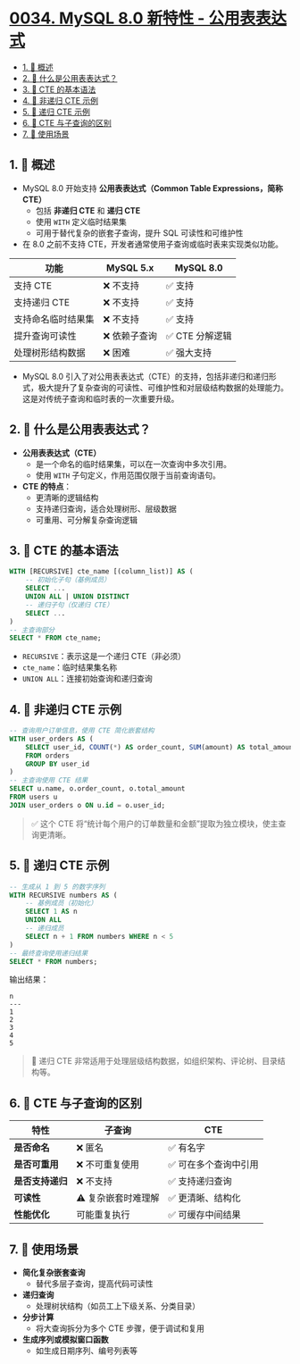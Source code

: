# [0034. MySQL 8.0 新特性 - 公用表表达式](https://github.com/Tdahuyou/TNotes.mysql/tree/main/notes/0034.%20MySQL%208.0%20%E6%96%B0%E7%89%B9%E6%80%A7%20-%20%E5%85%AC%E7%94%A8%E8%A1%A8%E8%A1%A8%E8%BE%BE%E5%BC%8F)

<!-- region:toc -->

- [1. 📝 概述](#1--概述)
- [2. 📒 什么是公用表表达式？](#2--什么是公用表表达式)
- [3. 📒 CTE 的基本语法](#3--cte-的基本语法)
- [4. 📒 非递归 CTE 示例](#4--非递归-cte-示例)
- [5. 📒 递归 CTE 示例](#5--递归-cte-示例)
- [6. 📒 CTE 与子查询的区别](#6--cte-与子查询的区别)
- [7. 📒 使用场景](#7--使用场景)

<!-- endregion:toc -->

## 1. 📝 概述

- MySQL 8.0 开始支持 **公用表表达式（Common Table Expressions，简称 CTE）**
  - 包括 **非递归 CTE** 和 **递归 CTE**
  - 使用 `WITH` 定义临时结果集
  - 可用于替代复杂的嵌套子查询，提升 SQL 可读性和可维护性
- 在 8.0 之前不支持 CTE，开发者通常使用子查询或临时表来实现类似功能。

| 功能               | MySQL 5.x     | MySQL 8.0       |
| ------------------ | ------------- | --------------- |
| 支持 CTE           | ❌ 不支持     | ✅ 支持         |
| 支持递归 CTE       | ❌ 不支持     | ✅ 支持         |
| 支持命名临时结果集 | ❌ 不支持     | ✅ 支持         |
| 提升查询可读性     | ❌ 依赖子查询 | ✅ CTE 分解逻辑 |
| 处理树形结构数据   | ❌ 困难       | ✅ 强大支持     |

- MySQL 8.0 引入了对公用表表达式（CTE）的支持，包括非递归和递归形式，极大提升了复杂查询的可读性、可维护性和对层级结构数据的处理能力。这是对传统子查询和临时表的一次重要升级。

## 2. 📒 什么是公用表表达式？

- **公用表表达式（CTE）**
  - 是一个命名的临时结果集，可以在一次查询中多次引用。
  - 使用 `WITH` 子句定义，作用范围仅限于当前查询语句。
- **CTE 的特点**：
  - 更清晰的逻辑结构
  - 支持递归查询，适合处理树形、层级数据
  - 可重用、可分解复杂查询逻辑

## 3. 📒 CTE 的基本语法

```sql
WITH [RECURSIVE] cte_name [(column_list)] AS (
    -- 初始化子句（基例成员）
    SELECT ...
    UNION ALL | UNION DISTINCT
    -- 递归子句（仅递归 CTE）
    SELECT ...
)
-- 主查询部分
SELECT * FROM cte_name;
```

- `RECURSIVE`：表示这是一个递归 CTE（非必须）
- `cte_name`：临时结果集名称
- `UNION ALL`：连接初始查询和递归查询

## 4. 📒 非递归 CTE 示例

```sql
-- 查询用户订单信息，使用 CTE 简化嵌套结构
WITH user_orders AS (
    SELECT user_id, COUNT(*) AS order_count, SUM(amount) AS total_amount
    FROM orders
    GROUP BY user_id
)
-- 主查询使用 CTE 结果
SELECT u.name, o.order_count, o.total_amount
FROM users u
JOIN user_orders o ON u.id = o.user_id;
```

> ✅ 这个 CTE 将“统计每个用户的订单数量和金额”提取为独立模块，使主查询更清晰。

## 5. 📒 递归 CTE 示例

```sql
-- 生成从 1 到 5 的数字序列
WITH RECURSIVE numbers AS (
    -- 基例成员（初始化）
    SELECT 1 AS n
    UNION ALL
    -- 递归成员
    SELECT n + 1 FROM numbers WHERE n < 5
)
-- 最终查询使用递归结果
SELECT * FROM numbers;
```

输出结果：

```
n
---
1
2
3
4
5
```

> 🔁 递归 CTE 非常适用于处理层级结构数据，如组织架构、评论树、目录结构等。

## 6. 📒 CTE 与子查询的区别

| 特性             | 子查询              | CTE                   |
| ---------------- | ------------------- | --------------------- |
| **是否命名**     | ❌ 匿名             | ✅ 有名字             |
| **是否可重用**   | ❌ 不可重复使用     | ✅ 可在多个查询中引用 |
| **是否支持递归** | ❌ 不支持           | ✅ 支持递归查询       |
| **可读性**       | ⚠️ 复杂嵌套时难理解 | ✅ 更清晰、结构化     |
| **性能优化**     | 可能重复执行        | ✅ 可缓存中间结果     |

## 7. 📒 使用场景

- **简化复杂嵌套查询**
  - 替代多层子查询，提高代码可读性
- **递归查询**
  - 处理树状结构（如员工上下级关系、分类目录）
- **分步计算**
  - 将大查询拆分为多个 CTE 步骤，便于调试和复用
- **生成序列或模拟窗口函数**
  - 如生成日期序列、编号列表等

<!-- 公用表表达式

- MySQL 现在支持非递归和递归的公用表表达式。公用表表达式允许使用命名的临时结果集，通过允许 WITH 语句之前的子句 SELECT 和某些其他语句来实现。

公用表表达式（CTE）

- 支持递归和非递归 CTE：
  - 使用 `WITH` 定义临时结果集
  - 可用于复杂嵌套查询的逻辑拆分，提升可读性

```sql
WITH RECURSIVE cte AS (
    SELECT 1 AS n
    UNION ALL
    SELECT n + 1 FROM cte WHERE n < 5
)
SELECT * FROM cte;
``` -->

